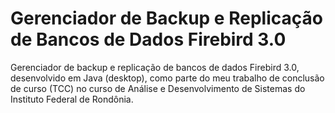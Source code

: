 # Gerenciador de Backup e Replicação de Bancos de Dados Firebird 3.0
Gerenciador de backup e replicação de bancos de dados Firebird 3.0, desenvolvido em Java (desktop), 
como parte do meu trabalho de conclusão de curso (TCC) no curso de Análise e Desenvolvimento de Sistemas 
do Instituto Federal de Rondônia.

